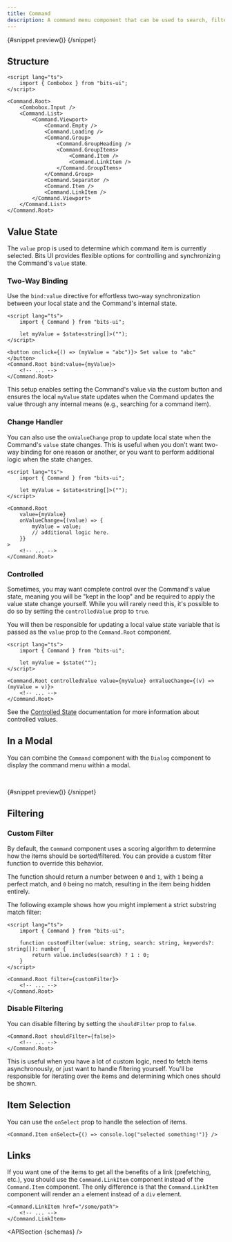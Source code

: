 ```yaml
---
title: Command
description: A command menu component that can be used to search, filter, and select items.
---
```


<script>
	import { APISection, ComponentPreviewV2, CommandDemo, CommandDemoDialog } from '$lib/components/index.js'
	export let schemas;
</script>

<ComponentPreviewV2 name="command-demo" comp="Command">

{#snippet preview()}
<CommandDemo />
{/snippet}

</ComponentPreviewV2>

## Structure

```svelte
<script lang="ts">
	import { Combobox } from "bits-ui";
</script>

<Command.Root>
	<Combobox.Input />
	<Command.List>
		<Command.Viewport>
			<Command.Empty />
			<Command.Loading />
			<Command.Group>
				<Command.GroupHeading />
				<Command.GroupItems>
					<Command.Item />
					<Command.LinkItem />
				</Command.GroupItems>
			</Command.Group>
			<Command.Separator />
			<Command.Item />
			<Command.LinkItem />
		</Command.Viewport>
	</Command.List>
</Command.Root>
```

## Value State

The `value` prop is used to determine which command item is currently selected. Bits UI provides flexible options for controlling and synchronizing the Command's `value` state.

### Two-Way Binding

Use the `bind:value` directive for effortless two-way synchronization between your local state and the Command's internal state.

```svelte
<script lang="ts">
	import { Command } from "bits-ui";

	let myValue = $state<string[]>("");
</script>

<button onclick={() => (myValue = "abc")}> Set value to "abc" </button>
<Command.Root bind:value={myValue}>
	<!-- ... -->
</Command.Root>
```

This setup enables setting the Command's value via the custom button and ensures the local `myValue` state updates when the Command updates the value through any internal means (e.g., searching for a command item).

### Change Handler

You can also use the `onValueChange` prop to update local state when the Command's `value` state changes. This is useful when you don't want two-way binding for one reason or another, or you want to perform additional logic when the state changes.

```svelte
<script lang="ts">
	import { Command } from "bits-ui";

	let myValue = $state<string[]>("");
</script>

<Command.Root
	value={myValue}
	onValueChange={(value) => {
		myValue = value;
		// additional logic here.
	}}
>
	<!-- ... -->
</Command.Root>
```

### Controlled

Sometimes, you may want complete control over the Command's value state, meaning you will be "kept in the loop" and be required to apply the value state change yourself. While you will rarely need this, it's possible to do so by setting the `controlledValue` prop to `true`.

You will then be responsible for updating a local value state variable that is passed as the `value` prop to the `Command.Root` component.

```svelte
<script lang="ts">
	import { Command } from "bits-ui";

	let myValue = $state("");
</script>

<Command.Root controlledValue value={myValue} onValueChange={(v) => (myValue = v)}>
	<!-- ... -->
</Command.Root>
```

See the [Controlled State](/docs/controlled-state) documentation for more information about controlled values.

## In a Modal

You can combine the `Command` component with the `Dialog` component to display the command menu within a modal.

<br>

<ComponentPreviewV2 name="command-demo-dialog" comp="Command" size="xs">

{#snippet preview()}
<CommandDemoDialog />
{/snippet}

</ComponentPreviewV2>

## Filtering

### Custom Filter

By default, the `Command` component uses a scoring algorithm to determine how the items should be sorted/filtered. You can provide a custom filter function to override this behavior.

The function should return a number between `0` and `1`, with `1` being a perfect match, and `0` being no match, resulting in the item being hidden entirely.

The following example shows how you might implement a strict substring match filter:

```svelte
<script lang="ts">
	import { Command } from "bits-ui";

	function customFilter(value: string, search: string, keywords?: string[]): number {
		return value.includes(search) ? 1 : 0;
	}
</script>

<Command.Root filter={customFilter}>
	<!-- ... -->
</Command.Root>
```

### Disable Filtering

You can disable filtering by setting the `shouldFilter` prop to `false`.

```svelte
<Command.Root shouldFilter={false}>
	<!-- ... -->
</Command.Root>
```

This is useful when you have a lot of custom logic, need to fetch items asynchronously, or just want to handle filtering yourself. You'll be responsible for iterating over the items and determining which ones should be shown.

## Item Selection

You can use the `onSelect` prop to handle the selection of items.

```svelte
<Command.Item onSelect={() => console.log("selected something!")} />
```

## Links

If you want one of the items to get all the benefits of a link (prefetching, etc.), you should use the `Command.LinkItem` component instead of the `Command.Item` component. The only difference is that the `Command.LinkItem` component will render an `a` element instead of a `div` element.

```svelte
<Command.LinkItem href="/some/path">
	<!-- ... -->
</Command.LinkItem>
```

<APISection {schemas} />
